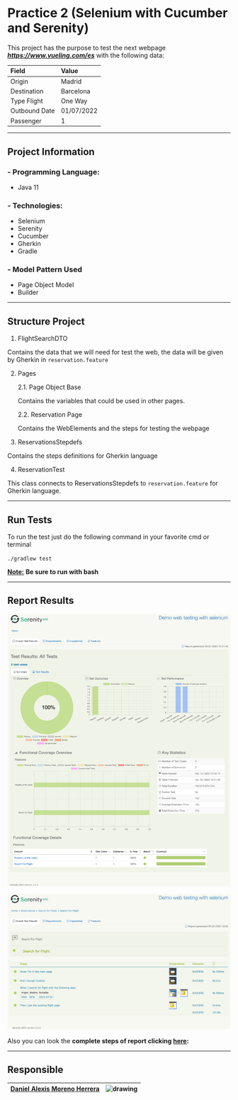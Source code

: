 # Practice 2 (Selenium with Cucumber and Serenity)

This project has the purpose to test the next webpage ***https://www.vueling.com/es*** 
with the following data:

| Field         | Value       |
|:--------------|:------------|
| Origin        | Madrid      |
| Destination   | Barcelona   |
| Type Flight   | One Way     |
| Outbound Date | 01/07/2022  |
| Passenger     | 1           |


---

## Project Information

### - Programming Language:
* Java 11 

### - Technologies:

* Selenium
* Serenity
* Cucumber
* Gherkin
* Gradle

### - Model Pattern Used

* Page Object Model
* Builder

---

## Structure Project

1. FlightSearchDTO

Contains the data that we will need for test the web, 
the data will be given by Gherkin in `reservation.feature`

2. Pages

    2.1. Page Object Base

    Contains the variables that could be used in other pages.

    2.2. Reservation Page

    Contains the WebElements and the steps for testing the webpage

3. ReservationsStepdefs

Contains the steps definitions for Gherkin language

4. ReservationTest

This class connects to ReservationsStepdefs to `reservation.feature` for Gherkin language.

---

## Run Tests

To run the test just do the following command in your favorite cmd or terminal

`./gradlew test`

<ins>**Note:**</ins> **Be sure to run with bash**

---

## Report Results

![reportMainPage](img/reportMainPage.png)

![reportMainPage](img/testResults.png)

Also you can look the **complete steps of report clicking [here](Steps.md):**

---

## Responsible

| **[Daniel Alexis Moreno Herrera](https://github.com/DanielMoreno58)** | <img src="https://avatars.githubusercontent.com/u/25211032?v=4" alt="drawing" width="35"/>   |
|:----------------------------------------------------------------------| ----------- |

